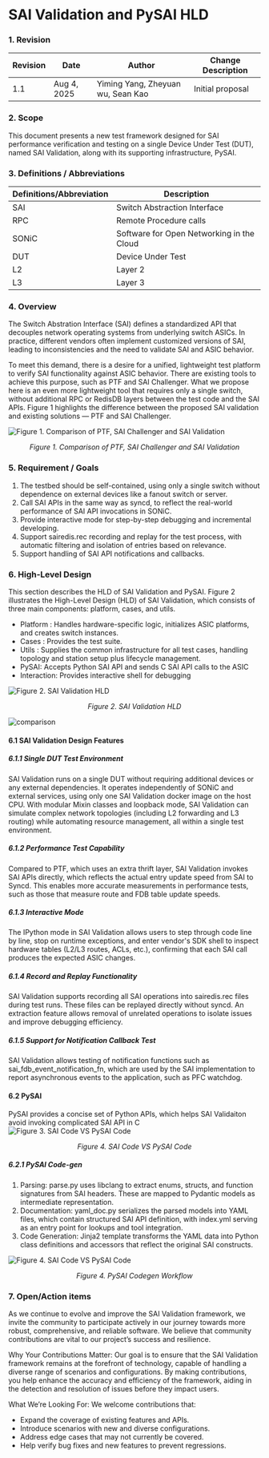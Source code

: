 # SAI Validation and PySAI HLD

### 1. Revision  

| Revision | Date        | Author           | Change Description |
| -------- | ----------- | ---------------- | ------------------ |
| 1.1      | Aug 4, 2025 | Yiming Yang, Zheyuan wu, Sean Kao | Initial proposal   |

### 2. Scope  
This document presents a new test framework designed for SAI performance verification and testing on a single Device Under Test (DUT), named SAI Validation, along with its supporting infrastructure, PySAI.

### 3. Definitions / Abbreviations 

| Definitions/Abbreviation | Description |
| ------------------------ | ----------- |
| SAI | Switch Abstraction Interface |
| RPC| Remote Procedure calls |
| SONiC | Software for Open Networking in the Cloud |
| DUT | Device Under Test |
| L2 | Layer 2 |
| L3 | Layer 3 |

### 4. Overview 
The Switch Abstration Interface (SAI) defines a standardized API that decouples network operating systems from underlying switch ASICs. In practice, different vendors often implement customized versions of SAI, leading to inconsistencies and the need to validate SAI and ASIC behavior. 

To meet this demand, there is a desire for a unified, lightweight test platform to verify SAI functionality against ASIC behavior. There are existing tools to achieve this purpose, such as PTF and SAI Challenger. What we propose here is an even more lightweight tool that requires only a single switch, without additional RPC or RedisDB layers between the test code and the SAI APIs. Figure 1 highlights the difference between the proposed SAI validation and existing solutions — PTF and SAI Challenger.

![Figure 1. Comparison of PTF, SAI Challenger and SAI Validation](./sai_validation_comparison.png)
<p align="center"><em>Figure 1. Comparison of PTF, SAI Challenger and SAI Validation</em></p>

### 5. Requirement / Goals

1. The testbed should be self-contained, using only a single switch without dependence on external devices like a fanout switch or server.
2. Call SAI APIs in the same way as syncd, to reflect the real-world performance of SAI API invocations in SONiC.
3. Provide interactive mode for step-by-step debugging and incremental developing.
4. Support sairedis.rec recording and replay for the test process, with automatic filtering and isolation of entries based on relevance.
5. Support handling of SAI API notifications and callbacks.

### 6. High-Level Design
This section describes the HLD of SAI Validation and PySAI. 
Figure 2 illustrates the High-Level Design (HLD) of SAI Validation, which consists of three main components: platform, cases, and utils. 
- Platform : Handles hardware-specific logic, initializes ASIC platforms, and creates switch instances.
- Cases : Provides the test suite.
- Utils : Supplies the common infrastructure for all test cases, handling topology and station setup plus lifecycle management.
- PySAI: Accepts Python SAI API and sends C SAI API calls to the ASIC
- Interaction: Provides interactive shell for debugging

![Figure 2. SAI Validation HLD](./sai_validation_hld.png)
<p align="center"><em>Figure 2. SAI Validation HLD</em></p>

![comparison](./sai_validation_comparison.png)

#### 6.1 SAI Validation Design Features

##### 6.1.1 Single DUT Test Environment
SAI Validation runs on a single DUT without requiring additional devices or any external dependencies. It operates independently of SONiC and external services, using only one SAI Validation docker image on the host CPU. 
With modular Mixin classes and loopback mode, SAI Validation can simulate complex network topologies (including L2 forwarding and L3 routing) while automating resource management, all within a single test environment.
##### 6.1.2 Performance Test Capability
Compared to PTF, which uses an extra thrift layer, SAI Validation invokes SAI APIs directly, which reflects the actual entry update speed from SAI to Syncd. This enables more accurate measurements in performance tests, such as those that measure route and FDB table update speeds.
##### 6.1.3 Interactive Mode
The IPython mode in SAI Validation allows users to step through code line by line, stop on runtime exceptions, and enter vendor's SDK shell to inspect hardware tables (L2/L3 routes, ACLs, etc.), confirming that each SAI call produces the expected ASIC changes.
##### 6.1.4 Record and Replay Functionality
SAI Validation supports recording all SAI operations into sairedis.rec files during test runs. These files can be replayed directly without syncd. An extraction feature allows removal of unrelated operations to isolate issues and improve debugging efficiency.
##### 6.1.5 Support for Notification Callback Test
SAI Validation allows testing of notification functions such as sai_fdb_event_notification_fn, which are used by the SAI implementation to report asynchronous events to the application, such as PFC watchdog.

#### 6.2 PySAI
PySAI provides a concise set of Python APIs, which helps SAI Validaiton avoid invoking complicated SAI API in C
![Figure 3. SAI Code VS PySAI Code](./pysai_code.png)
<p align="center"><em>Figure 4. SAI Code VS PySAI Code</em></p>


##### 6.2.1 PySAI Code-gen
1. Parsing: parse.py uses libclang to extract enums, structs, and function signatures from SAI headers. These are mapped to Pydantic models as intermediate representation.
2. Documentation: yaml_doc.py serializes the parsed models into YAML files, which contain structured SAI API definition, with index.yml serving as an entry point for lookups and tool integration.
3. Code Generation: Jinja2 template transforms the YAML data into Python class definitions and accessors that reflect the original SAI constructs. 

![Figure 4. SAI Code VS PySAI Code](./pysai_code_gen.png)
<p align="center"><em>Figure 4. PySAI Codegen Workflow</em></p>

### 7. Open/Action items

As we continue to evolve and improve the SAI Validation framework, we invite the community to participate actively in our journey towards more robust, comprehensive, and reliable software. We believe that community contributions are vital to our project’s success and resilience.

Why Your Contributions Matter: Our goal is to ensure that the SAI Validation framework remains at the forefront of technology, capable of handling a diverse range of scenarios and configurations. By making contributions, you help enhance the accuracy and efficiency of the framework, aiding in the detection and resolution of issues before they impact users.

What We’re Looking For: We welcome contributions that:

- Expand the coverage of existing features and APIs.
- Introduce scenarios with new and diverse configurations.
- Address edge cases that may not currently be covered.
- Help verify bug fixes and new features to prevent regressions.
